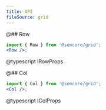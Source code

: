```yaml
---
title: API
fileSource: grid
---
```


@## Row

```jsx
import { Row } from '@semcore/grid';
<Row />;
```

@typescript IRowProps

@## Col

```jsx
import { Col } from '@semcore/grid';
<Col />;
```

@typescript IColProps
